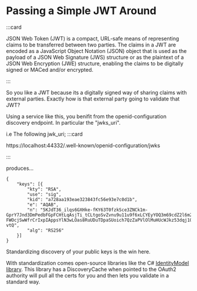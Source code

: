 
# Passing a Simple JWT Around 
:::card
<div class="bg-light p-4">
 <p class="mb-0">JSON Web Token (JWT) is a compact, URL-safe means of representing claims to be transferred between two parties. The claims in a JWT are encoded as a JavaScript Object Notation (JSON) object that is used as the payload of a JSON Web Signature (JWS) structure or as the plaintext of a JSON Web Encryption (JWE) structure, enabling the claims to be digitally signed or MACed and/or encrypted.
</p>
</div>
:::

So you like a JWT because its a digitally signed way of sharing claims with external parties.  Exactly how is that external party going to validate that JWT?

Using a service like this, you benifit from the openid-configuration discovery endpoint.  In particular the "jwks_uri".

i.e  The following jwk_uri;
:::card
<div class="bg-light p-4">
 <p class="mb-0">
 https://localhost:44332/.well-known/openid-configuration/jwks
</p>
</div>
:::
 
produces...
```
{
	"keys": [{
		"kty": "RSA",
		"use": "sig",
		"kid": "a728aa193eae323843fc56e93e7c0d1b",
		"e": "AQAB",
		"n": "5KJdT36_ilqs6GXHke-fKY63T0fzkSce3ZNCk1m-GprY7Jnd3DmPedbFGpFCHtLqAsjTi_tCLtgoSvZvnu9u11u9f6xLCYEyYOQ3m69cdZ2l6m2nigdNCJBmfqzMz98G7ecnR1F3RNLFsoaZqTanrR0gNtcUYm2C1YAtvW__czwPj7ECD1YkgQuqFm0_vYw1EnZNI1IcGwz7qaYC0BZiKJVCrkcNZ095_xLCDyi-FWOcjSwWfrCrIxpIAppsYlN3wLOas8RuUDuTDpaSUoich7QzZaPVlOlMuHUcWJkz53dqj1Q9MA6KsLHxo3l4TqYQjXhgkLDwU5xkjb4NRI-vtQ",
		"alg": "RS256"
	}]
}
```
Standardizing discovery of your public keys is the win here.

With standardization comes open-source libraries like the C# [IdentityModel library](https://github.com/IdentityModel/IdentityModel2).
This library has a DiscoveryCache when pointed to the OAuth2 authority will pull all the certs for you and then lets you validate in a standard way.

